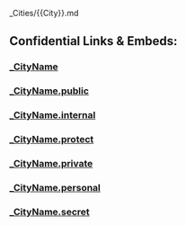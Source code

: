 _Cities/{{City}}.md


## Confidential Links & Embeds: 

### [_CityName](/_Standards/Earth/Continent/_CityName.md) 

### [_CityName.public](/_public/Earth/Continent/_CityName.public.md) 

### [_CityName.internal](/_internal/Earth/Continent/_CityName.internal.md) 

### [_CityName.protect](/_protect/Earth/Continent/_CityName.protect.md) 

### [_CityName.private](/_private/Earth/Continent/_CityName.private.md) 

### [_CityName.personal](/_personal/Earth/Continent/_CityName.personal.md) 

### [_CityName.secret](/_secret/Earth/Continent/_CityName.secret.md)

